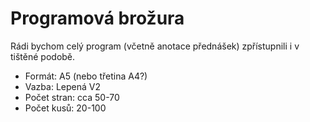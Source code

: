 # Programová brožura

Rádi bychom celý program (včetně anotace přednášek) zpřístupnili i v tištěné podobě.

* Formát: A5 (nebo třetina A4?)
* Vazba: Lepená V2
* Počet stran: cca 50-70
* Počet kusů: 20-100
